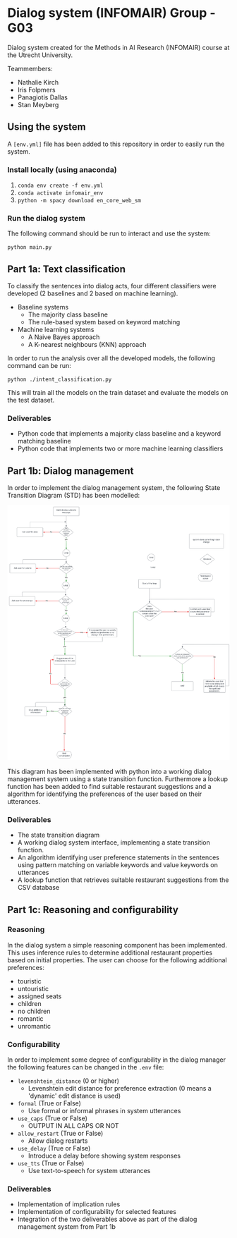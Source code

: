 # Dialog system (INFOMAIR) Group - G03
Dialog system created for the Methods in AI Research (INFOMAIR) course at the Utrecht University.

Teammembers:
- Nathalie Kirch
- Iris Folpmers
- Panagiotis Dallas
- Stan Meyberg

## Using the system
A `[env.yml]` file has been added to this repository in order to easily run the system.

### Install locally (using anaconda)
1. `conda env create -f env.yml`
2. `conda activate infomair_env`
3. `python -m spacy download en_core_web_sm`

### Run the dialog system
The following command should be run to interact and use the system:

```
python main.py
```

## Part 1a: Text classification
To classify the sentences into dialog acts, four different classifiers were developed (2 baselines and 2 based on machine learning).

- Baseline systems
    - The majority class baseline
    - The rule-based system based on keyword matching
- Machine learning systems
    - A Naive Bayes approach
    - A K-nearest neighbours (KNN) approach

In order to run the analysis over all the developed models, the following command can be run:
```
python ./intent_classification.py
```
This will train all the models on the train dataset and evaluate the models on the test dataset.

### Deliverables
- Python code that implements a majority class baseline and a keyword matching baseline
- Python code that implements two or more machine learning classifiers

## Part 1b: Dialog management
In order to implement the dialog management system, the following State Transition Diagram (STD) has been modelled:

<img src="State Transition Diagram Dialog System.svg" alt="The State Transition Diagram of the dialog system">

This diagram has been implemented with python into a working dialog management system using a state transition function. Furthermore a lookup function has been added to find suitable restaurant suggestions and a algorithm for identifying the preferences of the user based on their utterances.

### Deliverables
- The state transition diagram
- A working dialog system interface, implementing a state transition function.
- An algorithm identifying user preference statements in the sentences using pattern matching on variable keywords and value keywords on utterances
- A lookup function that retrieves suitable restaurant suggestions from the CSV database


## Part 1c: Reasoning and configurability

### Reasoning
In the dialog system a simple reasoning component has been implemented. This uses inference rules to determine additional restaurant properties based on initial properties. The user can choose for the following additional preferences:

- touristic
- untouristic
- assigned seats
- children
- no children
- romantic
- unromantic

### Configurability
In order to implement some degree of configurability in the dialog manager the following features can be changed in the `.env` file:

- `levenshtein_distance` (0 or higher)
    - Levenshtein edit distance for preference extraction (0 means a 'dynamic' edit distance is used)
- `formal` (True or False)
    - Use formal or informal phrases in system utterances
- `use_caps` (True or False)
    - OUTPUT IN ALL CAPS OR NOT
- `allow_restart` (True or False)
    - Allow dialog restarts
- `use_delay` (True or False)
    - Introduce a delay before showing system responses
- `use_tts` (True or False)
    - Use text-to-speech for system utterances

### Deliverables
- Implementation of implication rules
- Implementation of configurability for selected features
- Integration of the two deliverables above as part of the dialog management system from Part 1b
